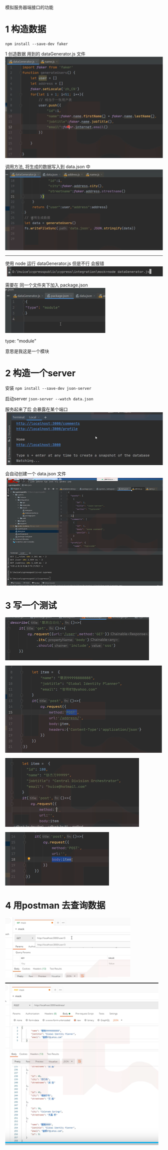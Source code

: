 
模拟服务器端接口的功能 


# 1 构造数据 

`npm install --save-dev faker `

1 
创造数据 用到的 dataGenerator.js 文件
![](image/Pasted%20image%2020250322163445.png)

调用方法, 将生成的数据写入到 data.json 中 
![](image/Pasted%20image%2020250322163621.png)

----

使用 node  运行 dataGenerator.js    但是不行 会报错
![](image/Pasted%20image%2020250322163800.png)



需要在  同一个文件夹下加入 package.json 
![](image/Pasted%20image%2020250322164000.png)

type: "module"

意思是我这是一个模块



# 2 构造一个server


安装
`npm install --save-dev json-server `


启动server 
`json-server --watch data.json `


服务起来了后 会暴露在某个端口
![](image/Pasted%20image%2020250322164431.png)


会自动创建一个 data.json 文件 
![](image/Pasted%20image%2020250322164628.png)




# 3 写一个测试 


![](image/Pasted%20image%2020250322165530.png)


![](image/Pasted%20image%2020250322165911.png)





![](image/Pasted%20image%2020250322165541.png)



![](image/Pasted%20image%2020250322165550.png)




# 4 用postman 去查询数据 


![](image/Pasted%20image%2020250322165739.png)


![](image/Pasted%20image%2020250322165704.png)